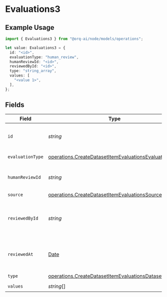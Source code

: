 # Evaluations3

## Example Usage

```typescript
import { Evaluations3 } from "@orq-ai/node/models/operations";

let value: Evaluations3 = {
  id: "<id>",
  evaluationType: "human_review",
  humanReviewId: "<id>",
  reviewedById: "<id>",
  type: "string_array",
  values: [
    "<value 1>",
  ],
};
```

## Fields

| Field                                                                                                                          | Type                                                                                                                           | Required                                                                                                                       | Description                                                                                                                    |
| ------------------------------------------------------------------------------------------------------------------------------ | ------------------------------------------------------------------------------------------------------------------------------ | ------------------------------------------------------------------------------------------------------------------------------ | ------------------------------------------------------------------------------------------------------------------------------ |
| `id`                                                                                                                           | *string*                                                                                                                       | :heavy_check_mark:                                                                                                             | The unique identifier of the human evaluation                                                                                  |
| `evaluationType`                                                                                                               | [operations.CreateDatasetItemEvaluationsEvaluationType](../../models/operations/createdatasetitemevaluationsevaluationtype.md) | :heavy_check_mark:                                                                                                             | The type of evaluation                                                                                                         |
| `humanReviewId`                                                                                                                | *string*                                                                                                                       | :heavy_check_mark:                                                                                                             | The unique identifier of the human review                                                                                      |
| `source`                                                                                                                       | [operations.CreateDatasetItemEvaluationsSource](../../models/operations/createdatasetitemevaluationssource.md)                 | :heavy_minus_sign:                                                                                                             | N/A                                                                                                                            |
| `reviewedById`                                                                                                                 | *string*                                                                                                                       | :heavy_check_mark:                                                                                                             | The unique identifier of the user who reviewed the item                                                                        |
| `reviewedAt`                                                                                                                   | [Date](https://developer.mozilla.org/en-US/docs/Web/JavaScript/Reference/Global_Objects/Date)                                  | :heavy_minus_sign:                                                                                                             | The date and time the item was reviewed                                                                                        |
| `type`                                                                                                                         | [operations.CreateDatasetItemEvaluationsDatasetsType](../../models/operations/createdatasetitemevaluationsdatasetstype.md)     | :heavy_check_mark:                                                                                                             | N/A                                                                                                                            |
| `values`                                                                                                                       | *string*[]                                                                                                                     | :heavy_check_mark:                                                                                                             | N/A                                                                                                                            |